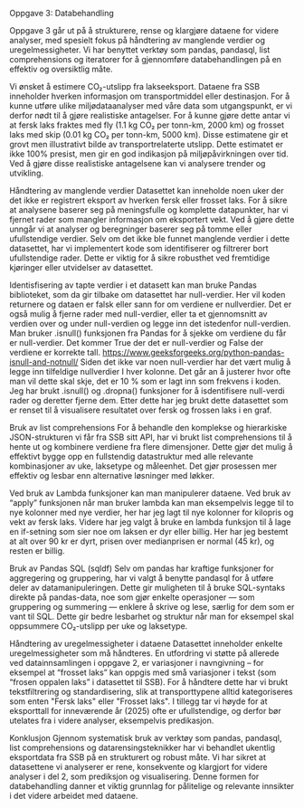 Oppgave 3: Databehandling

Oppgave 3 går ut på å strukturere, rense og klargjøre dataene for videre analyser, med spesielt fokus på håndtering av manglende verdier og uregelmessigheter. Vi har benyttet verktøy som pandas, pandasql, list comprehensions og iteratorer for å gjennomføre databehandlingen på en effektiv og oversiktlig måte. 

Vi ønsket å estimere CO₂-utslipp fra lakseeksport. Dataene fra SSB inneholder hverken informasjon om transportmiddel eller destinasjon. For å kunne utføre ulike miljødataanalyser med våre data som utgangspunkt, er vi derfor nødt til å gjøre realistiske antagelser. 
For å kunne gjøre dette antar vi at fersk laks fraktes med fly (1.1 kg CO₂ per tonn-km, 2000 km) og frosset laks med skip (0.01 kg CO₂ per tonn-km, 5000 km). Disse estimatene gir et grovt men illustrativt bilde av transportrelaterte utslipp. Dette estimatet er ikke 100% presist, men gir en god indikasjon på miljøpåvirkningen over tid. Ved å gjøre disse realistiske antagelsene kan vi analysere trender og utvikling.

Håndtering av manglende verdier
Datasettet kan inneholde noen uker der det ikke er registrert eksport av hverken fersk eller frosset laks. For å sikre at analysene baserer seg på meningsfulle og komplette datapunkter, har vi fjernet rader som mangler informasjon om eksportert vekt. Ved å gjøre dette unngår vi at analyser og beregninger baserer seg på tomme eller ufullstendige verdier. 
Selv om det ikke ble funnet manglende verdier i dette datasettet, har vi implementert kode som identifiserer og filtrerer bort ufullstendige rader. Dette er viktig for å sikre robusthet ved fremtidige kjøringer eller utvidelser av datasettet.

Identisfisering av tapte verdier i et datasett kan man bruke Pandas biblioteket, som da gir tilbake om datasettet har null-verdier. Her vil koden returnere og dataen er falsk eller sann for om verdiene er nullverdier. Det er også mulig å fjerne rader med null-verdier, eller ta et gjennomsnitt av verdien over og under null-verdien og legge inn det istedenfor null-verdien.
Man bruker .isnull() funksjonen fra Pandas for å sjekke om verdiene du får er null-verdier. Det kommer True der det er null-verdier og False der verdiene er korrekte tall. https://www.geeksforgeeks.org/python-pandas-isnull-and-notnull/ 
Siden det ikke var noen null-verdier har det vært mulig å legge inn tilfeldige nullverdier I hver kolonne. Det går an å justerer hvor ofte man vil dette skal skje, det er 10 % som er lagt inn som frekvens i koden. 
Jeg har brukt .isnull() og .dropna() funksjoner for å isdentifisere null-verdi rader og deretter fjerne dem. Etter dette har jeg brukt dette datasettet som er renset til å visualisere resultatet over fersk og frossen laks i en graf.

Bruk av list comprehensions
For å behandle den komplekse og hierarkiske JSON-strukturen vi får fra SSB sitt API, har vi brukt list comprehensions til å hente ut og kombinere verdiene fra flere dimensjoner. Dette gjør det mulig å effektivt bygge opp en fullstendig datastruktur med alle relevante kombinasjoner av uke, laksetype og måleenhet. Det gjør prosessen mer effektiv og lesbar enn alternative løsninger med løkker.

Ved bruk av Lambda funksjoner kan man manipulerer dataene.
Ved bruk av “apply” funksjonen når man bruker lambda kan man eksempelvis legge til to nye kolonner med nye verdier, her har jeg lagt til nye kolonner for kilopris og vekt av fersk laks. 
Videre har jeg valgt å bruke en lambda funksjon til å lage en if-setning som sier noe om laksen er dyr eller billig. Her har jeg bestemt at alt over 90 kr er dyrt, prisen over medianprisen er normal (45 kr), og resten er billig. 


Bruk av Pandas SQL (sqldf)
Selv om pandas har kraftige funksjoner for aggregering og gruppering, har vi valgt å benytte pandasql for å utføre deler av datamanipuleringen. Dette gir muligheten til å bruke SQL-syntaks direkte på pandas-data, noe som gjør enkelte operasjoner — som gruppering og summering — enklere å skrive og lese, særlig for dem som er vant til SQL. Dette gir bedre lesbarhet og struktur når man for eksempel skal oppsummere CO₂-utslipp per uke og laksetype.

Håndtering av uregelmessigheter i dataene
Datasettet inneholder enkelte uregelmessigheter som må håndteres. En utfordring vi støtte på allerede ved datainnsamlingen i oppgave 2, er variasjoner i navngivning – for eksempel at “frosset laks” kan oppgis med små variasjoner i tekst (som “frosen oppalen laks” i datasettet til SSB). For å håndtere dette har vi brukt tekstfiltrering og standardisering, slik at transporttypene alltid kategoriseres som enten "Fersk laks" eller "Frosset laks". 
I tillegg tar vi høyde for at eksporttall for inneværende år (2025) ofte er ufullstendige, og derfor bør utelates fra i videre analyser, eksempelvis predikasjon. 

Konklusjon
Gjennom systematisk bruk av verktøy som pandas, pandasql, list comprehensions og datarensingsteknikker har vi behandlet ukentlig eksportdata fra SSB på en strukturert og robust måte. Vi har sikret at datasettene vi analyserer er rene, konsekvente og klargjort for videre analyser i del 2, som prediksjon og visualisering. Denne formen for databehandling danner et viktig grunnlag for pålitelige og relevante innsikter i det videre arbeidet med dataene.
